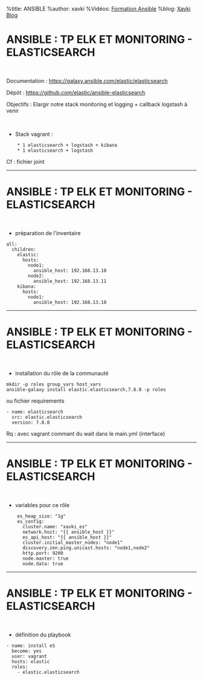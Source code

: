 %title: ANSIBLE
%author: xavki
%Vidéos: [Formation Ansible](https://www.youtube.com/playlist?list=PLn6POgpklwWoCpLKOSw3mXCqbRocnhrh-)
%blog: [Xavki Blog](https://xavki.blog)


# ANSIBLE : TP ELK ET MONITORING - ELASTICSEARCH

<br>

Documentation : https://galaxy.ansible.com/elastic/elasticsearch

Dépôt : https://github.com/elastic/ansible-elasticsearch

Objectifs : Elargir notre stack monitoring et logging + callback logstash à venir


<br>

* Stack vagrant :

```
	* 1 elasticsearch + logstash + kibana
	* 1 elasticsearch + logstash
```

Cf : fichier joint

----------------------------------------------------------------------------------------

# ANSIBLE : TP ELK ET MONITORING - ELASTICSEARCH


<br>

* préparation de l'inventaire

```
all:
  children:
    elastic:
      hosts:
        node1:
          ansible_host: 192.168.13.10
        node2:
          ansible_host: 192.168.13.11
    kibana:
      hosts:
        node1:
          ansible_host: 192.168.13.10
```

----------------------------------------------------------------------------------------

# ANSIBLE : TP ELK ET MONITORING - ELASTICSEARCH

<br>

* installation du rôle de la communauté

```
mkdir -p roles group_vars host_vars
ansible-galaxy install elastic.elasticsearch,7.8.0 -p roles
```

ou fichier requirements

```
- name: elasticsearch
  src: elastic.elasticsearch
  version: 7.8.0
```

Rq : avec vagrant commant du wait dans le main.yml (interface)

----------------------------------------------------------------------------------------

# ANSIBLE : TP ELK ET MONITORING - ELASTICSEARCH


<br>

* variables pour ce rôle

```
    es_heap_size: "1g"
    es_config:
      cluster.name: "xavki_es"
      network.host: "{{ ansible_host }}"
      es_api_host: "{{ ansible_host }}"
      cluster.initial_master_nodes: "node1"
      discovery.zen.ping.unicast.hosts: "node1,node2"
      http.port: 9200
      node.master: true
      node.data: true
```

----------------------------------------------------------------------------------------

# ANSIBLE : TP ELK ET MONITORING - ELASTICSEARCH

<br>

* définition du playbook

```
- name: install eS
  become: yes
  user: vagrant
  hosts: elastic
  roles:
    - elastic.elasticsearch
```


